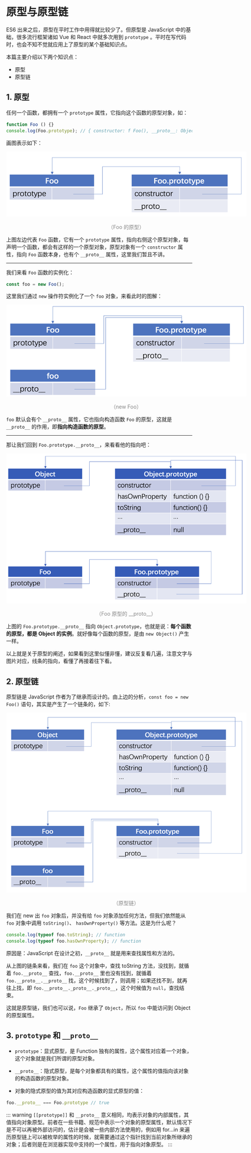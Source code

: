 # 原型与原型链

ES6 出来之后，原型在平时工作中用得就比较少了。但原型是 JavaScript 中的基础，很多流行框架诸如 Vue 和 React 中就多次用到 `prototype` 。平时在写代码时，也会不知不觉就应用上了原型的某个基础知识点。

本篇主要介绍以下两个知识点：

* 原型
* 原型链

## 1. 原型

任何一个函数，都拥有一个 `prototype` 属性，它指向这个函数的原型对象，如：

```javascript
function Foo () {}
console.log(Foo.prototype); // { constructor: f Foo(), __proto__: Object }
```

画图表示如下：

<div style="text-align: center; width: 650px;">
  <img src="./assets/foo-prototype.png" alt="Foo 的原型">
  <p style="text-align: center; color: #888">（Foo 的原型）</p>
</div>

上图左边代表 `Foo` 函数，它有一个 `prototype` 属性，指向右侧这个原型对象，每声明一个函数，都会有这样的一个原型对象，原型对象有一个 `constructor` 属性，指向 `Foo` 函数本身，也有个 `__proto__` 属性，这里我们暂且不讲。

---------------------------------------

我们来看 `Foo` 函数的实例化：

```javascript
const foo = new Foo();
```

这里我们通过 `new` 操作符实例化了一个 `foo` 对象，来看此时的图解：

<div style="text-align: center; width: 650px;">
  <img src="./assets/new-foo.png" alt="new Foo">
  <p style="text-align: center; color: #888">（new Foo）</p>
</div>

`foo` 默认会有个 `__proto__` 属性，它也指向构造函数 `Foo` 的原型，这就是 `__proto__` 的作用，即**指向构造函数的原型**。

---------------------------------------

那让我们回到 `Foo.prototype.__proto__`，来看看他的指向吧：

<div style="text-align: center; width: 650px;">
  <img src="./assets/foo-prototype-__proto__.png" alt="Foo 原型的 __proto__">
  <p style="text-align: center; color: #888">（Foo 原型的 __proto__）</p>
</div>

上图的 `Foo.prototype.__proto__` 指向 `Object.prototype`，也就是说：**每个函数的原型，都是 Object 的实例**。就好像每个函数的原型，是由 `new Object()` 产生一样。

以上就是关于原型的阐述，如果看到这里似懂非懂，建议反复看几遍，注意文字与图片对应，线条的指向，看懂了再接着往下看。

## 2. 原型链

原型链是 JavaScript 作者为了继承而设计的。由上边的分析，`const foo = new Foo()` 语句，其实是产生了一个链条的，如下:

<div style="text-align: center; width: 650px;">
  <img src="./assets/prototype-chain.png" alt="原型链">
  <p style="text-align: center; color: #888">（原型链）</p>
</div>

我们在 new 出 `foo` 对象后，并没有给 `foo` 对象添加任何方法，但我们依然能从 `foo` 对象中调用 `toString()`、 `hasOwnProperty()` 等方法。这是为什么呢？

```javascript
console.log(typeof foo.toString); // function
console.log(typeof foo.hasOwnProperty); // function
```

原因是：JavaScript 在设计之初，`__proto__` 就是用来查找属性和方法的。

从上图的链条来看，我们在 `foo` 这个对象中，查找 toString 方法，没找到，就循着 `foo.__proto__` 查找，`foo.__proto__` 里也没有找到，就循着 `foo.__proto__.__proto__` 找，这个时候找到了，则调用；如果还找不到，就再往上找，即 `foo.__proto__._proto__._proto__`，这个时候值为 `null`，查找结束。

这就是原型链，我们也可以说，`Foo` 继承了 `Object`，所以 `foo` 中能访问到 Object 的原型属性。

## 3. `prototype` 和 `__proto__`

* `prototype`：显式原型，是 Function 独有的属性，这个属性对应着一个对象，这个对象就是我们所谓的原型对象。
* `__proto__`：隐式原型，是每个对象都具有的属性，这个属性的值指向该对象的构造函数的原型对象。

* 对象的隐式原型的值为其对应构造函数的显式原型的值：

```javascript
foo.__proto__ === Foo.prototype // true
```

::: warning
`[[prototype]]` 和 `__proto__` 意义相同，均表示对象的内部属性，其值指向对象原型。前者在一些书籍、规范中表示一个对象的原型属性，默认情况下是不可以再被外部访问的，估计是会被一些内部方法使用的，例如用 for...in 来遍历原型链上可以被枚举的属性的时候，就需要通过这个指针找到当前对象所继承的对象；后者则是在浏览器实现中支持的一个属性，用于指向对象原型。
:::
